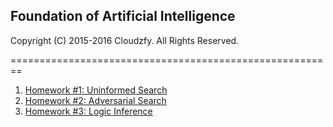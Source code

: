 ## Foundation of Artificial Intelligence

Copyright (C) 2015-2016 Cloudzfy. All Rights Reserved.

========================================================

1. [Homework #1: Uninformed Search](https://github.com/cloudzfy/ai-course/tree/master/homework-1#homework-1-uninformed-search)
2. [Homework #2: Adversarial Search](https://github.com/cloudzfy/ai-course/tree/master/homework-2#homework-2-adversarial-search)
3. [Homework #3: Logic Inference](https://github.com/cloudzfy/ai-course/tree/master/homework-3#homework-3-logic-inference)
